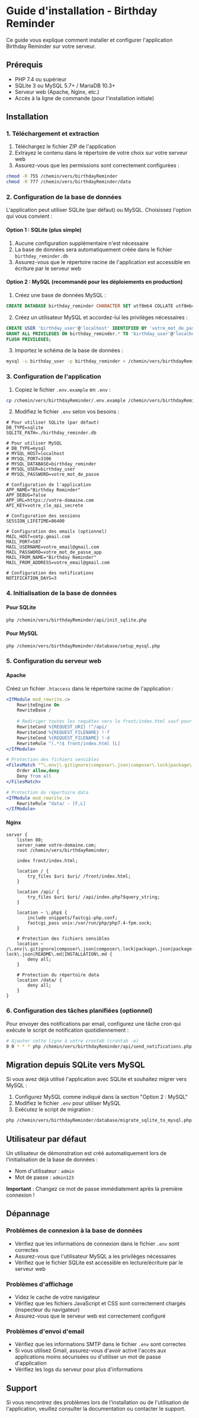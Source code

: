 # Guide d'installation - Birthday Reminder

Ce guide vous explique comment installer et configurer l'application Birthday Reminder sur votre serveur.

## Prérequis

- PHP 7.4 ou supérieur
- SQLite 3 ou MySQL 5.7+ / MariaDB 10.3+
- Serveur web (Apache, Nginx, etc.)
- Accès à la ligne de commande (pour l'installation initiale)

## Installation

### 1. Téléchargement et extraction

1. Téléchargez le fichier ZIP de l'application
2. Extrayez le contenu dans le répertoire de votre choix sur votre serveur web
3. Assurez-vous que les permissions sont correctement configurées :

```bash
chmod -R 755 /chemin/vers/birthdayReminder
chmod -R 777 /chemin/vers/birthdayReminder/data
```

### 2. Configuration de la base de données

L'application peut utiliser SQLite (par défaut) ou MySQL. Choisissez l'option qui vous convient :

#### Option 1 : SQLite (plus simple)

1. Aucune configuration supplémentaire n'est nécessaire
2. La base de données sera automatiquement créée dans le fichier `birthday_reminder.db`
3. Assurez-vous que le répertoire racine de l'application est accessible en écriture par le serveur web

#### Option 2 : MySQL (recommandé pour les déploiements en production)

1. Créez une base de données MySQL :

```sql
CREATE DATABASE birthday_reminder CHARACTER SET utf8mb4 COLLATE utf8mb4_unicode_ci;
```

2. Créez un utilisateur MySQL et accordez-lui les privilèges nécessaires :

```sql
CREATE USER 'birthday_user'@'localhost' IDENTIFIED BY 'votre_mot_de_passe';
GRANT ALL PRIVILEGES ON birthday_reminder.* TO 'birthday_user'@'localhost';
FLUSH PRIVILEGES;
```

3. Importez le schéma de la base de données :

```bash
mysql -u birthday_user -p birthday_reminder < /chemin/vers/birthdayReminder/database/mysql_schema.sql
```

### 3. Configuration de l'application

1. Copiez le fichier `.env.example` en `.env` :

```bash
cp /chemin/vers/birthdayReminder/.env.example /chemin/vers/birthdayReminder/.env
```

2. Modifiez le fichier `.env` selon vos besoins :

```
# Pour utiliser SQLite (par défaut)
DB_TYPE=sqlite
SQLITE_PATH=./birthday_reminder.db

# Pour utiliser MySQL
# DB_TYPE=mysql
# MYSQL_HOST=localhost
# MYSQL_PORT=3306
# MYSQL_DATABASE=birthday_reminder
# MYSQL_USER=birthday_user
# MYSQL_PASSWORD=votre_mot_de_passe

# Configuration de l'application
APP_NAME="Birthday Reminder"
APP_DEBUG=false
APP_URL=https://votre-domaine.com
API_KEY=votre_cle_api_secrete

# Configuration des sessions
SESSION_LIFETIME=86400

# Configuration des emails (optionnel)
MAIL_HOST=smtp.gmail.com
MAIL_PORT=587
MAIL_USERNAME=votre_email@gmail.com
MAIL_PASSWORD=votre_mot_de_passe_app
MAIL_FROM_NAME="Birthday Reminder"
MAIL_FROM_ADDRESS=votre_email@gmail.com

# Configuration des notifications
NOTIFICATION_DAYS=3
```

### 4. Initialisation de la base de données

#### Pour SQLite

```bash
php /chemin/vers/birthdayReminder/api/init_sqlite.php
```

#### Pour MySQL

```bash
php /chemin/vers/birthdayReminder/database/setup_mysql.php
```

### 5. Configuration du serveur web

#### Apache

Créez un fichier `.htaccess` dans le répertoire racine de l'application :

```apache
<IfModule mod_rewrite.c>
    RewriteEngine On
    RewriteBase /
    
    # Rediriger toutes les requêtes vers le front/index.html sauf pour /api
    RewriteCond %{REQUEST_URI} !^/api/
    RewriteCond %{REQUEST_FILENAME} !-f
    RewriteCond %{REQUEST_FILENAME} !-d
    RewriteRule ^(.*)$ front/index.html [L]
</IfModule>

# Protection des fichiers sensibles
<FilesMatch "^\.env|\.gitignore|composer\.json|composer\.lock|package\.json|package-lock\.json|README\.md|INSTALLATION\.md">
    Order allow,deny
    Deny from all
</FilesMatch>

# Protection du répertoire data
<IfModule mod_rewrite.c>
    RewriteRule ^data/ - [F,L]
</IfModule>
```

#### Nginx

```nginx
server {
    listen 80;
    server_name votre-domaine.com;
    root /chemin/vers/birthdayReminder;
    
    index front/index.html;
    
    location / {
        try_files $uri $uri/ /front/index.html;
    }
    
    location /api/ {
        try_files $uri $uri/ /api/index.php?$query_string;
    }
    
    location ~ \.php$ {
        include snippets/fastcgi-php.conf;
        fastcgi_pass unix:/var/run/php/php7.4-fpm.sock;
    }
    
    # Protection des fichiers sensibles
    location ~ /\.env|\.gitignore|composer\.json|composer\.lock|package\.json|package-lock\.json|README\.md|INSTALLATION\.md {
        deny all;
    }
    
    # Protection du répertoire data
    location /data/ {
        deny all;
    }
}
```

### 6. Configuration des tâches planifiées (optionnel)

Pour envoyer des notifications par email, configurez une tâche cron qui exécute le script de notification quotidiennement :

```bash
# Ajouter cette ligne à votre crontab (crontab -e)
0 0 * * * php /chemin/vers/birthdayReminder/api/send_notifications.php
```

## Migration depuis SQLite vers MySQL

Si vous avez déjà utilisé l'application avec SQLite et souhaitez migrer vers MySQL :

1. Configurez MySQL comme indiqué dans la section "Option 2 : MySQL"
2. Modifiez le fichier `.env` pour utiliser MySQL
3. Exécutez le script de migration :

```bash
php /chemin/vers/birthdayReminder/database/migrate_sqlite_to_mysql.php
```

## Utilisateur par défaut

Un utilisateur de démonstration est créé automatiquement lors de l'initialisation de la base de données :

- Nom d'utilisateur : `admin`
- Mot de passe : `admin123`

**Important** : Changez ce mot de passe immédiatement après la première connexion !

## Dépannage

### Problèmes de connexion à la base de données

- Vérifiez que les informations de connexion dans le fichier `.env` sont correctes
- Assurez-vous que l'utilisateur MySQL a les privilèges nécessaires
- Vérifiez que le fichier SQLite est accessible en lecture/écriture par le serveur web

### Problèmes d'affichage

- Videz le cache de votre navigateur
- Vérifiez que les fichiers JavaScript et CSS sont correctement chargés (inspecteur du navigateur)
- Assurez-vous que le serveur web est correctement configuré

### Problèmes d'envoi d'email

- Vérifiez que les informations SMTP dans le fichier `.env` sont correctes
- Si vous utilisez Gmail, assurez-vous d'avoir activé l'accès aux applications moins sécurisées ou d'utiliser un mot de passe d'application
- Vérifiez les logs du serveur pour plus d'informations

## Support

Si vous rencontrez des problèmes lors de l'installation ou de l'utilisation de l'application, veuillez consulter la documentation ou contacter le support.

